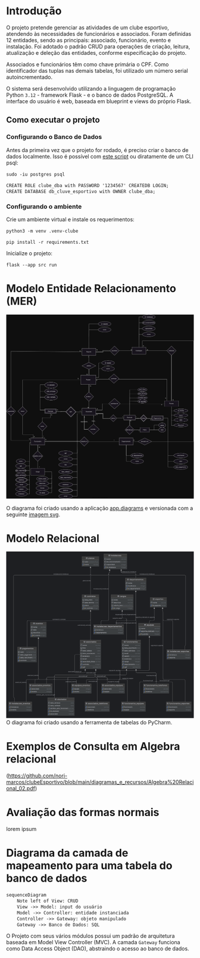 # Introdução

O projeto pretende gerenciar as atividades de um clube esportivo, atendendo às necessidades de funcionários e
associados. Foram definidas 12 entidades, sendo as principais: associado, funcionário, evento e instalação. Foi adotado
o padrão CRUD para operações de criação, leitura, atualização e deleção das entidades, conforme especificação do
projeto.

Associados e funcionários têm como chave primária o CPF. Como identificador das tuplas nas demais tabelas, foi utilizado
um número serial autoincrementado.

O sistema será desenvolvido utilizando a linguagem de programação Python `3.12` - framework Flask - e o banco de dados PostgreSQL. A
interface do usuário é web, baseada em blueprint e views do próprio Flask.

## Como executar o projeto

### Configurando o Banco de Dados

Antes da primeira vez que o projeto for rodado, é preciso criar o banco de dados localmente. Isso é possível
com [este script](db/setup_postgres.sh) ou diratamente de um CLI psql:

```shell
sudo -iu postgres psql
```

```postgresql
CREATE ROLE clube_dba with PASSWORD '1234567' CREATEDB LOGIN;
CREATE DATABASE db_cluve_esportivo with OWNER clube_dba;
```

### Configurando o ambiente

Crie um ambiente virtual e instale os requerimentos:

```shell
python3 -m venv .venv-clube
```

```shell
pip install -r requirements.txt
```

Inicialize o projeto:

```shell
flask --app src run
```

# Modelo Entidade Relacionamento (MER)

![MER](diagramas_e_recursos/mer_clube.drawio.svg)

O diagrama foi criado usando a aplicação [app.diagrams](https://app.diagrams.net/) e versionada com a
seguinte [imagem svg](diagramas_e_recursos/mer_clube.drawio.svg).

# Modelo Relacional

![modelo_relacional](diagramas_e_recursos/modelo_relacional_clube_esportivo.png)
O diagrama foi criado usando a ferramenta de tabelas do PyCharm.

# Exemplos de Consulta em Algebra relacional

(https://github.com/nori-marcos/clubeEsportivo/blob/main/diagramas_e_recursos/Algebra%20Relacional_02.pdf)

# Avaliação das formas normais

lorem ipsum

# Diagrama da camada de mapeamento para uma tabela do banco de dados

```mermaid
sequenceDiagram
    Note left of View: CRUD
    View ->> Model: input do usuário
    Model ->> Controller: entidade instanciada
    Controller ->> Gateway: objeto manipulado
    Gateway ->> Banco de Dados: SQL
```

O Projeto com seus vários módulos possui um padrão de arquitetura baseada em Model View Controller (MVC). A camada
`Gateway`
funciona como Data Access Object (DAO), abstraindo o acesso ao banco de dados.
